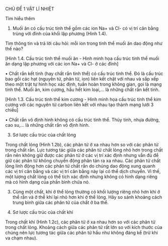 CHỦ ĐỀ 1 VẬT LÍ NHIỆT

Tìm hiểu thêm

1. Muối ăn có cấu trúc tinh thể gồm các ion Na+ và Cl- có vị trí cân bằng trùng với đỉnh của khối lập phương (Hình 1.4).

Tìm thông tin và trả lời câu hỏi: mỗi ion trong tinh thể muối ăn dao động như thế nào?

[Hình 1.4. Cấu trúc tinh thể muối ăn - Hình minh họa cấu trúc tinh thể muối ăn dạng lập phương với các ion Na+ và Cl- ở các đỉnh]

• Chất rắn kết tinh (hay chất rắn tinh thể) có cấu trúc tinh thể. Đó là cấu trúc bao gồi các hạt (nguyên tử, phân tử, ion) liên kết chặt với nhau và sắp xếp theo một trật tự hình học xác định, tuần hoàn trong không gian, gọi là mạng tinh thể. Muối ăn, kim cương, hầu hết kim loại,... là những chất rắn kết tinh.

[Hình 1.3. Cấu trúc tinh thể kim cương - Hình minh họa cấu trúc tinh thể kim cương với các nguyên tử carbon liên kết với nhau tạo thành mạng lưới 3 chiều]

• Chất rắn vô định hình không có cấu trúc tinh thể. Thủy tinh, nhựa đường, cao su,... là những chất rắn vô định hình.

3. Sơ lược cấu trúc của chất lỏng

Trong chất lỏng (Hình 1.2b), các phân tử ở xa nhau hơn so với các phân tử trong chất rắn. Lực tương tác giữa các phân tử chất lỏng nhỏ hơn trong chất rắn nên không giữ được các phân tử ở các vị trí xác định nhưng vẫn đủ để giữ các phân tử không chuyển động phân tán ra xa nhau. Các phân tử chất lỏng linh động hơn các phân tử chất rắn do chúng dao động xung quanh các vị trí cân bằng và các vị trí cân bằng này lại có thể dịch chuyển. Vì thế, một lượng chất lỏng có thể tích xác định nhưng không có hình dạng riêng mà có hình dạng của phần bình chứa nó.

3. Cùng một chất, khi ở thể lỏng thường có khối lượng riêng nhỏ hơn khi ở thể rắn và ở thể khí lại nhỏ hơn khi ở thể lỏng. Hãy so sánh khoảng cách trung bình giữa các phân tử của chất ở ba thể.

4. Sơ lược cấu trúc của chất khí

Trong chất khí (Hình 1.2c), các phân tử ở xa nhau hơn so với các phân tử trong chất lỏng. Khoảng cách giữa các phân tử rất lớn so với kích thước của chúng nên lực tương tác giữa các phân tử hầu như không đáng kể (trừ khi va chạm nhau).